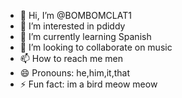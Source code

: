 - 👋 Hi, I’m @BOMBOMCLAT1
- 👀 I’m interested in pdiddy
- 🌱 I’m currently learning Spanish 
- 💞️ I’m looking to collaborate on music
- 📫 How to reach me men
- 😄 Pronouns: he,him,it,that
- ⚡ Fun fact: im a bird meow meow

<!---
BOMBOMCLAT1/BOMBOMCLAT1 is a ✨ special ✨ repository because its `README.md` (this file) appears on your GitHub profile.
You can click the Preview link to take a look at your changes.
--->
